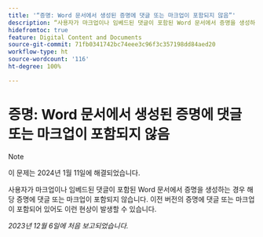 ```yaml
---
title: '“증명: Word 문서에서 생성된 증명에 댓글 또는 마크업이 포함되지 않음”'
description: “사용자가 마크업이나 임베드된 댓글이 포함된 Word 문서에서 증명을 생성하는 경우 해당 증명에 댓글 또는 마크업이 포함되지 않습니다. 이전 버전의 증명에 댓글 또는 마크업이 포함되어 있어도 이런 현상이 발생할 수 있습니다.”
hidefromtoc: true
feature: Digital Content and Documents
source-git-commit: 71fb0341742bc74eee3c96f3c357198dd84aed20
workflow-type: ht
source-wordcount: '116'
ht-degree: 100%

---
```



# 증명: Word 문서에서 생성된 증명에 댓글 또는 마크업이 포함되지 않음

>[!NOTE]
>
>이 문제는 2024년 1월 11일에 해결되었습니다.

<!--WF and EFP TOCs-->

사용자가 마크업이나 임베드된 댓글이 포함된 Word 문서에서 증명을 생성하는 경우 해당 증명에 댓글 또는 마크업이 포함되지 않습니다. 이전 버전의 증명에 댓글 또는 마크업이 포함되어 있어도 이런 현상이 발생할 수 있습니다.

_2023년 12월 6일에 처음 보고되었습니다._
